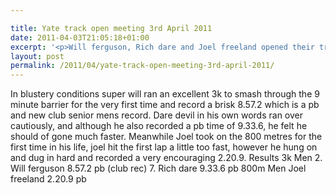 ```yaml
---

title: Yate track open meeting 3rd April 2011
date: 2011-04-03T21:05:18+01:00
excerpt: '<p>Will ferguson, Rich dare and Joel freeland opened their track season at Yate on Sunday 3rd April 2011.</p>'
layout: post
permalink: /2011/04/yate-track-open-meeting-3rd-april-2011/
---
```

In blustery conditions super will ran an excellent 3k to smash through the 9 minute barrier for the very first time and record a brisk 8.57.2 which is a pb and new club senior mens record. Dare devil in his own words ran over cautiously, and although he also recorded a pb time of 9.33.6, he felt he should of gone much faster. Meanwhile Joel took on the 800 metres for the first time in his life, joel hit the first lap a little too fast, however he hung on and dug in hard and recorded a very encouraging 2.20.9. Results 3k Men 2. Will ferguson 8.57.2 pb (club rec) 7. Rich dare 9.33.6 pb 800m Men Joel freeland 2.20.9 pb